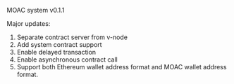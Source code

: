 MOAC system v0.1.1

Major updates:
1. Separate contract server from v-node
2. Add system contract support
3. Enable delayed transaction
4. Enable asynchronous contract call
5. Support both Ethereum wallet address format and MOAC wallet address format. 